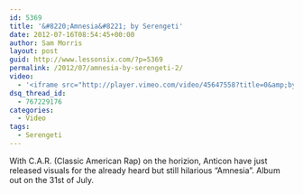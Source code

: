 ```yaml
---
id: 5369
title: '&#8220;Amnesia&#8221; by Serengeti'
date: 2012-07-16T08:54:45+00:00
author: Sam Morris
layout: post
guid: http://www.lessonsix.com/?p=5369
permalink: /2012/07/amnesia-by-serengeti-2/
video:
  - '<iframe src="http://player.vimeo.com/video/45647558?title=0&amp;byline=0&amp;portrait=0&amp;color=009aff" width="540" height="304" frameborder="0" webkitAllowFullScreen mozallowfullscreen allowFullScreen></iframe>'
dsq_thread_id:
  - 767229176
categories:
  - Video
tags:
  - Serengeti
---
```

With C.A.R. (Classic American Rap) on the horizion, Anticon have just released visuals for the already heard but still hilarious &#8220;Amnesia&#8221;. Album out on the 31st of July.